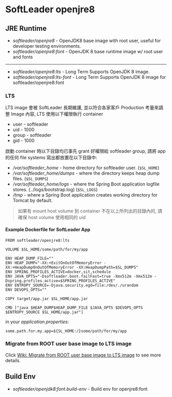 # SoftLeader openjre8

## JRE Runtime

- *softleader/openjre8* - OpenJDK8 base image with root user, useful for developer testing environments.
- *softleader/openjre8:font* - OpenJDK 8 base runtime image w/ root user and fonts

---

- *softleader/openjre8:lts* - Long Term Supports OpenJDK 8 image.
- *softleader/openjre8:lts-font* - Long Term Supports OpenJDK 8 image for softleader/openjre8:font 

### LTS

LTS image 會被 SoftLeader 長期維護, 並以符合各家客戶 Production 考量來調整 Image 內容, LTS 使用以下權限執行 container

- user - softleader
- uid - 1000
- group - softleader
- gid - 1000

啟動 container 時以下目錄均已事先 grant 好權限給 softleader group, 請將 app 的任何 file systems 寫出都放置在以下目錄中:

- */var/softleader_home* - home directory for softleader user. (`$SL_HOME`)
- */var/softleader_home/dumps* - where the directory keeps heap dump files. (`$SL_DUMPS`)
- */var/softleader_home/logs* - where the Spring Boot application logfile stores. (../logs/bootstrap.log) (`$SL_LOGS`)
- */tmp* - where a Spring Boot application creates working directory for Tomcat by default.

> 如果有 mount host volume 到 container 不在以上所列出的目錄內的, 請確保 host volume 使用相同的 uid

#### Example Dockerfile for SoftLeader App

```
FROM softleader/openjre8:lts

VOLUME $SL_HOME/some/path/for/my/app

ENV HEAP_DUMP_FILE=""
ENV HEAP_DUMP="-XX:+ExitOnOutOfMemoryError -XX:+HeapDumpOnOutOfMemoryError -XX:HeapDumpPath=$SL_DUMPS"
ENV SPRING_PROFILES_ACTIVE=docker,sit,schedule
ENV JAVA_OPTS="-Dsoftleader.boot.failFast=true -Xmx512m -Xmx512m -Dspring.profiles.active=$SPRING_PROFILES_ACTIVE"
ENV ENTROPY_SOURCE=-Djava.security.egd=file:/dev/./urandom
ENV DEVOPS_OPTS=""

COPY target/app.jar $SL_HOME/app.jar

CMD ["java $HEAP_DUMP$HEAP_DUMP_FILE $JAVA_OPTS $DEVOPS_OPTS $ENTROPY_SOURCE $SL_HOME/app.jar"]
```

in your *application.properties*:

```properties
some.path.for.my.app=${SL_HOME:/}some/path/for/my/app
```

### Migrate from ROOT user base image to LTS image

Click [Wiki: Migrate from ROOT user base image to LTS image](https://github.com/softleader/softleader-microservice-wiki/wiki/Migrate-from-ROOT-user-base-image-to-LTS-image) to see more details.

## Build Env 

- *softleader/openjdk8:font.build-env* - Build env for openjre8:font 
